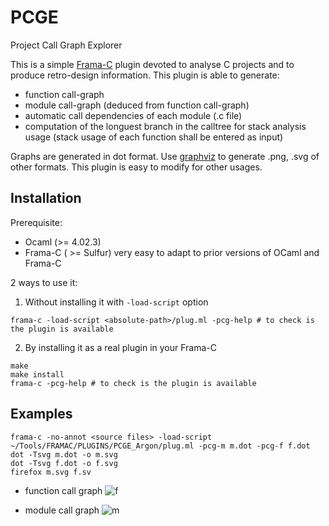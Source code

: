 # PCGE
Project Call Graph Explorer

This is a simple [Frama-C](https://frama-c.com) plugin devoted to analyse C projects and to produce retro-design information. 
This plugin is able to generate:
  - function call-graph
  - module call-graph (deduced from function call-graph)
  - automatic call dependencies of each module (.c file)
  - computation of the longuest branch in the calltree for stack analysis usage (stack usage of each function shall be entered as input)

Graphs are generated in dot format. Use [graphviz](https://www.graphviz.org/) to generate .png, .svg of other formats.
This plugin is easy to modify for other usages.
  
  ## Installation
  
  Prerequisite:
  - Ocaml (>= 4.02.3)
  - Frama-C ( >= Sulfur)
very easy to adapt to prior versions of OCaml and Frama-C

2 ways to use it:
1. Without installing it with `-load-script` option
```shell
frama-c -load-script <absolute-path>/plug.ml -pcg-help # to check is the plugin is available
````
2. By installing it as a real plugin in your Frama-C
```shell
make
make install
frama-c -pcg-help # to check is the plugin is available
```

## Examples

```shell
frama-c -no-annot <source files> -load-script ~/Tools/FRAMAC/PLUGINS/PCGE_Argon/plug.ml -pcg-m m.dot -pcg-f f.dot
dot -Tsvg m.dot -o m.svg
dot -Tsvg f.dot -o f.svg
firefox m.svg f.sv
```

* function call graph
![f](https://user-images.githubusercontent.com/18215280/47879869-03defd80-de22-11e8-8361-712655271e4d.png)

* module call graph
![m](https://user-images.githubusercontent.com/18215280/47879871-04779400-de22-11e8-81ef-b2da023b9049.png)

